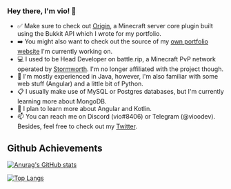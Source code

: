 ### Hey there, I'm vio! 👋

- ✅ Make sure to check out [Origin](https://github.com/vioodev/Origin), a Minecraft server core plugin built using the Bukkit API which I wrote for my portfolio.
- ➡️ You might also want to check out the source of my [own portfolio website](https://github.com/vioodev/Portfolio) I'm currently working on.
- 💻 I used to be Head Developer on battle.rip, a Minecraft PvP network operated by [Stormworth](https://github.com/Stormworth). I'm no longer affiliated with the project though.
- 🌱 I'm mostly experienced in Java, however, I'm also familiar with some web stuff (Angular) and a little bit of Python.
- 📋 I usually make use of MySQL or Postgres databases, but I'm currently learning more about MongoDB.
- 🤔 I plan to learn more about Angular and Kotlin.
- 📫 You can reach me on Discord (vio#8406) or Telegram (@vioodev). Besides, feel free to check out my [Twitter](https://twitter.com/vioodev).

## Github Achievements

[![Anurag's GitHub stats](https://github-readme-stats.vercel.app/api?username=vioodev&show_icons=true&theme=light)](https://github.com/anuraghazra/github-readme-stats)

[![Top Langs](https://github-readme-stats.vercel.app/api/top-langs/?username=vioodev&theme=light&langs_count=8)](https://github.com/anuraghazra/github-readme-stats)
